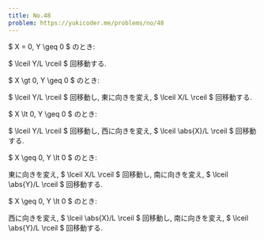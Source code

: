 ```yaml
---
title: No.48
problem: https://yukicoder.me/problems/no/48
---
```

$ X = 0, Y \geq 0 $ のとき:

$ \lceil Y/L \rceil $ 回移動する.

$ X \gt 0, Y \geq 0 $ のとき:

$ \lceil Y/L \rceil $ 回移動し, 東に向きを変え, $ \lceil X/L \rceil $ 回移動する.

$ X \lt 0, Y \geq 0 $ のとき:

$ \lceil Y/L \rceil $ 回移動し, 西に向きを変え, $ \lceil \abs{X}/L \rceil $ 回移動する.

$ X \geq 0, Y \lt 0 $ のとき:

東に向きを変え, $ \lceil X/L \rceil $ 回移動し, 南に向きを変え, $ \lceil \abs{Y}/L \rceil $ 回移動する.

$ X \geq 0, Y \lt 0 $ のとき:

西に向きを変え, $ \lceil \abs{X}/L \rceil $ 回移動し, 南に向きを変え, $ \lceil \abs{Y}/L \rceil $ 回移動する.
